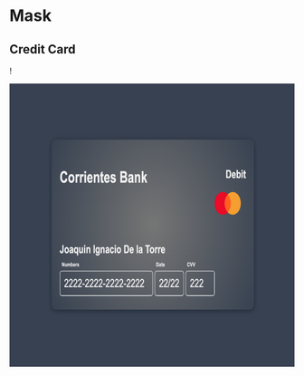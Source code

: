 # Mask



## Credit Card 



!<p align="center">
  <img height="500" src="./img/credit-card-html-js-css.png" />
</p>
